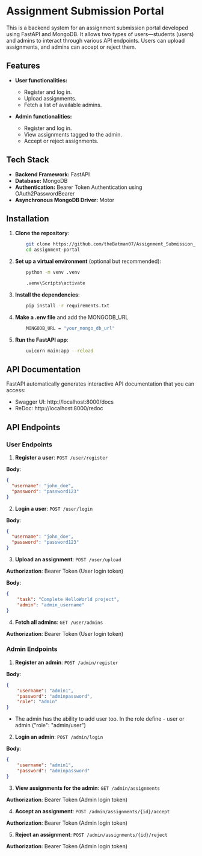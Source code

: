 # Assignment Submission Portal

This is a backend system for an assignment submission portal developed using FastAPI and MongoDB. It allows two types of users—students (users) and admins to interact through various API endpoints. Users can upload assignments, and admins can accept or reject them.

## Features

- **User functionalities:**
  
  - Register and log in.
  - Upload assignments.
  - Fetch a list of available admins.
- **Admin functionalities:**
  
  - Register and log in.
  - View assignments tagged to the admin.
  - Accept or reject assignments.

## Tech Stack

- **Backend Framework:** FastAPI
- **Database:** MongoDB
- **Authentication:** Bearer Token Authentication using OAuth2PasswordBearer
- **Asynchronous MongoDB Driver:** Motor

## Installation

1. **Clone the repository**:

    ```bash
        git clone https://github.com/theBatman07/Assignment_Submission_Portal.git
        cd assignment-portal
    ```

2. **Set up a virtual environment** (optional but recommended):

    ```bash
        python -m venv .venv

        .venv\Scripts\activate
    ```

3. **Install the dependencies**:

    ```bash
        pip install -r requirements.txt
    ```

4. **Make a .env file** and add the MONGODB_URL
  
    ```bash
        MONGODB_URL = "your_mongo_db_url"
    ```
  

5. **Run the FastAPI app**:

    ```bash
        uvicorn main:app --reload
    ```

## API Documentation

FastAPI automatically generates interactive API documentation that you can access:

- Swagger UI: http://localhost:8000/docs
- ReDoc: http://localhost:8000/redoc

## API Endpoints

### User Endpoints

1. **Register a user**: `POST /user/register`
  
  **Body**:
  
  ```json
  { 
    "username": "john_doe", 
    "password": "password123"
  }
  ```
  
2. **Login a user**: `POST /user/login`
  
  **Body**:
  
  ```json
  { 
    "username": "john_doe", 
    "password": "password123" 
  }
  ```
  
3. **Upload an assignment**: `POST /user/upload`
  
  **Authorization**: Bearer Token (User login token)
  
  **Body**:
  
  ```json
  { 
      "task": "Complete HelloWorld project", 
      "admin": "admin_username" 
  }
  ```
  
4. **Fetch all admins**: `GET /user/admins`
  
  **Authorization**: Bearer Token (User login token)
  

### Admin Endpoints

1. **Register an admin**: `POST /admin/register`
  
  **Body**:
  
  ```json
  { 
      "username": "admin1", 
      "password": "adminpassword", 
      "role": "admin" 
  }
  ```

  - The admin has the ability to add user too. In the role define - user or admin ("role": "admin/user")

2. **Login an admin**: `POST /admin/login`
  
  **Body**:
  
  ```json
  { 
      "username": "admin1", 
      "password": "adminpassword" 
  }
  ```
  
3. **View assignments for the admin**: `GET /admin/assignments`
  
  **Authorization**: Bearer Token (Admin login token)
  
4. **Accept an assignment**: `POST /admin/assignments/{id}/accept`
  
  **Authorization**: Bearer Token (Admin login token)
  
5. **Reject an assignment**: `POST /admin/assignments/{id}/reject`
  
  **Authorization**: Bearer Token (Admin login token)
